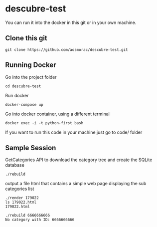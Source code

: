 # descubre-test

You can run it into the docker in this git or in your own machine.

## Clone this git

```
git clone https://github.com/aosmorac/descubre-test.git
```

## Running Docker

Go into the project folder
```
cd descubre-test
```

Run docker
```
docker-compose up
```

Go into docker container, using a different terminal
```
docker exec -i -t python-first bash
```


If you want to run this code in your machine just go to code/ folder


## Sample Session

GetCategories API to download the category tree and
   create the SQLite database
```
./rebuild
```

output a file html that contains a simple web page displaying the sub categories list
```
./render 179022 
ls 179022.html
179022.html
```
```
./rebuild 6666666666 
No category with ID: 6666666666
```




